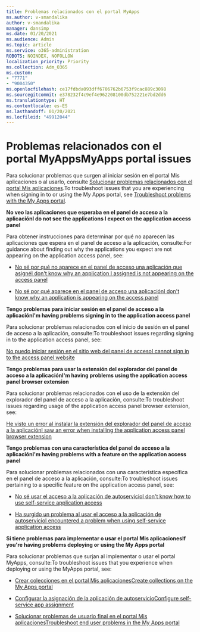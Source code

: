 ```yaml
---
title: Problemas relacionados con el portal MyApps
ms.author: v-smandalika
author: v-smandalika
manager: dansimp
ms.date: 01/20/2021
ms.audience: Admin
ms.topic: article
ms.service: o365-administration
ROBOTS: NOINDEX, NOFOLLOW
localization_priority: Priority
ms.collection: Adm_O365
ms.custom:
- "7771"
- "9004350"
ms.openlocfilehash: ce17fdbda093dff6706762b6753f9cac889c3098
ms.sourcegitcommit: e378232f4c9ef4e962208100db752221e7bd2dd6
ms.translationtype: HT
ms.contentlocale: es-ES
ms.lasthandoff: 01/20/2021
ms.locfileid: "49912044"
---
```

# <a name="myapps-portal-issues"></a><span data-ttu-id="f24ae-102">Problemas relacionados con el portal MyApps</span><span class="sxs-lookup"><span data-stu-id="f24ae-102">MyApps portal issues</span></span>

<span data-ttu-id="f24ae-103">Para solucionar problemas que surgen al iniciar sesión en el portal Mis aplicaciones o al usarlo, consulte [Solucionar problemas relacionados con el portal Mis aplicaciones](https://docs.microsoft.com/azure/active-directory/user-help/my-apps-portal-end-user-troubleshoot).</span><span class="sxs-lookup"><span data-stu-id="f24ae-103">To troubleshoot issues that you are experiencing when signing in to or using the My Apps portal, see [Troubleshoot problems with the My Apps portal](https://docs.microsoft.com/azure/active-directory/user-help/my-apps-portal-end-user-troubleshoot).</span></span>

<span data-ttu-id="f24ae-104">**No veo las aplicaciones que esperaba en el panel de acceso a la aplicación**</span><span class="sxs-lookup"><span data-stu-id="f24ae-104">**I do not see the applications I expect on the application access panel**</span></span>

<span data-ttu-id="f24ae-105">Para obtener instrucciones para determinar por qué no aparecen las aplicaciones que espera en el panel de acceso a la aplicación, consulte:</span><span class="sxs-lookup"><span data-stu-id="f24ae-105">For guidance about finding out why the applications you expect are not appearing on the application access panel, see:</span></span>

- [<span data-ttu-id="f24ae-106">No sé por qué no aparece en el panel de acceso una aplicación que asigné</span><span class="sxs-lookup"><span data-stu-id="f24ae-106">I don't know why an application I assigned is not appearing on the access panel</span></span>](https://docs.microsoft.com/azure/active-directory/application-access-panel-unexpected-application-not-appearing/)
     
- [<span data-ttu-id="f24ae-107">No sé por qué aparece en el panel de acceso una aplicación</span><span class="sxs-lookup"><span data-stu-id="f24ae-107">I don't know why an application is appearing on the access panel</span></span>](https://docs.microsoft.com/azure/active-directory/application-access-panel-unexpected-application-appears/)

<span data-ttu-id="f24ae-108">**Tengo problemas para iniciar sesión en el panel de acceso a la aplicación**</span><span class="sxs-lookup"><span data-stu-id="f24ae-108">**I'm having problems signing in to the application access panel**</span></span>

<span data-ttu-id="f24ae-109">Para solucionar problemas relacionados con el inicio de sesión en el panel de acceso a la aplicación, consulte:</span><span class="sxs-lookup"><span data-stu-id="f24ae-109">To troubleshoot issues regarding signing in to the application access panel, see:</span></span>

[<span data-ttu-id="f24ae-110">No puedo iniciar sesión en el sitio web del panel de acceso</span><span class="sxs-lookup"><span data-stu-id="f24ae-110">I cannot sign in to the access panel website</span></span>](https://docs.microsoft.com/azure/active-directory/manage-apps/application-sign-in-other-problem-access-panel)

<span data-ttu-id="f24ae-111">**Tengo problemas para usar la extensión del explorador del panel de acceso a la aplicación**</span><span class="sxs-lookup"><span data-stu-id="f24ae-111">**I'm having problems using the application access panel browser extension**</span></span>

<span data-ttu-id="f24ae-112">Para solucionar problemas relacionados con el uso de la extensión del explorador del panel de acceso a la aplicación, consulte:</span><span class="sxs-lookup"><span data-stu-id="f24ae-112">To troubleshoot issues regarding usage of the application access panel browser extension, see:</span></span>

[<span data-ttu-id="f24ae-113">He visto un error al instalar la extensión del explorador del panel de acceso a la aplicación</span><span class="sxs-lookup"><span data-stu-id="f24ae-113">I saw an error when installing the application access panel browser extension</span></span>](https://docs.microsoft.com/azure/active-directory/application-access-panel-extension-problem-installing/)

<span data-ttu-id="f24ae-114">**Tengo problemas con una característica del panel de acceso a la aplicación**</span><span class="sxs-lookup"><span data-stu-id="f24ae-114">**I'm having problems with a feature on the application access panel**</span></span>

<span data-ttu-id="f24ae-115">Para solucionar problemas relacionados con una característica específica en el panel de acceso a la aplicación, consulte:</span><span class="sxs-lookup"><span data-stu-id="f24ae-115">To troubleshoot issues pertaining to a specific feature on the application access panel, see:</span></span>

- [<span data-ttu-id="f24ae-116">No sé usar el acceso a la aplicación de autoservicio</span><span class="sxs-lookup"><span data-stu-id="f24ae-116">I don't know how to use self-service application access</span></span>](https://docs.microsoft.com/azure/active-directory/manage-apps/access-panel-manage-self-service-access) 

- [<span data-ttu-id="f24ae-117">Ha surgido un problema al usar el acceso a la aplicación de autoservicio</span><span class="sxs-lookup"><span data-stu-id="f24ae-117">I encountered a problem when using self-service application access</span></span>](https://docs.microsoft.com/azure/active-directory/manage-apps/access-panel-manage-self-service-access)
    
<span data-ttu-id="f24ae-118">**Si tiene problemas para implementar o usar el portal Mis aplicaciones**</span><span class="sxs-lookup"><span data-stu-id="f24ae-118">**If you're having problems deploying or using the My Apps portal**</span></span>

<span data-ttu-id="f24ae-119">Para solucionar problemas que surjan al implementar o usar el portal MyApps, consulte:</span><span class="sxs-lookup"><span data-stu-id="f24ae-119">To troubleshoot issues that you experience when deploying or using the MyApps portal, see:</span></span>

- [<span data-ttu-id="f24ae-120">Crear colecciones en el portal Mis aplicaciones</span><span class="sxs-lookup"><span data-stu-id="f24ae-120">Create collections on the My Apps portal</span></span>](https://docs.microsoft.com/azure/active-directory/manage-apps/access-panel-collections) 
    
- [<span data-ttu-id="f24ae-121">Configurar la asignación de la aplicación de autoservicio</span><span class="sxs-lookup"><span data-stu-id="f24ae-121">Configure self-service app assignment</span></span>](https://docs.microsoft.com/azure/active-directory/manage-apps/manage-self-service-access)
     
- [<span data-ttu-id="f24ae-122">Solucionar problemas de usuario final en el portal Mis aplicaciones</span><span class="sxs-lookup"><span data-stu-id="f24ae-122">Troubleshoot end user problems in the My Apps portal</span></span>](https://docs.microsoft.com/azure/active-directory/user-help/my-apps-portal-end-user-troubleshoot)



